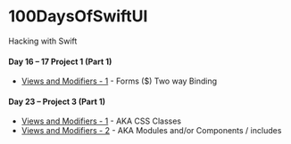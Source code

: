 # 100DaysOfSwiftUI
Hacking with Swift


#### Day 16 – 17 Project 1 (Part 1)
 - [Views and Modifiers - 1](https://github.com/HelloMartynPalmer/100DaysOfSwiftUI/tree/master/WeSplit) - Forms ($) Two way Binding
 

#### Day 23 – Project 3 (Part 1)
 - [Views and Modifiers - 1](https://github.com/HelloMartynPalmer/100DaysOfSwiftUI/tree/master/ViewsAndModifiers) - AKA CSS Classes
 - [Views and Modifiers - 2](https://github.com/HelloMartynPalmer/100DaysOfSwiftUI/tree/master/ViewsAndModifiersPart2) - AKA Modules and/or Components / includes
